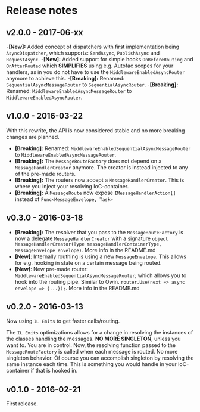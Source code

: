 # Release notes

## v2.0.0 - 2017-06-xx
-**[New]:** Added concept of dispatchers with first implementation being `AsyncDispatcher`, which supports: `SendAsync`, `PublishAsync` and `RequestAsync`.
-**[New]:** Added support for simple hooks `OnBeforeRouting` and `OnAfterRouted` which **SIMPLIFIES** using e.g. Autofac scopes for your handlers, as in you do not have to use the `MiddlewareEnabledAsyncRouter` anymore to achieve this.
-**[Breaking]:** Renamed: `SequentialAsyncMessageRouter` to `SequentialAsyncRouter`.
-**[Breaking]:** Renamed: `MiddlewareEnabledAsyncMessageRouter` to `MiddlewareEnabledAsyncRouter`.

## v1.0.0 - 2016-03-22
With this rewrite, the API is now considered stable and no more breaking changes are planned.

- **[Breaking]:** Renamed: `MiddlewareEnabledSequentialAsyncMessageRouter` to `MiddlewareEnabledAsyncMessageRouter`.
- **[Breaking]:** The `MessageRouteFactory` does not depend on a `MessageHandlerCreator` anymore. The creator is instead injected to any of the pre-made routers.
- **[Breaking]:** The routers now accept a `MessageHandlerCreator`. This is where you inject your resolving IoC-container.
- **[Breaking]:** A `MessageRoute` now expose `IMessageHandlerAction[]` instead of `Func<MessageEnvelope, Task>`

## v0.3.0 - 2016-03-18
- **[Breaking]:** The resolver that you pass to the `MessageRouteFactory` is now a delegate `MessageHandlerCreator` with a signature `object MessageHandlerCreator(Type messageHandlerContainerType, MessageEnvelope envelope)`. More info in the README.md
- **[New]**: Internally routhing is using a new `MessageEnvelope`. This allows for e.g. hooking in state on a certain message being routed.
- **[New]**: New pre-made router: `MiddlewareEnabledSequentialAsyncMessageRouter`; which allows you to hook into the routing pipe. Similar to Owin. `router.Use(next => async envelope => {...});`. More info in the README.md

## v0.2.0 - 2016-03-13
Now using `IL Emits` to get faster calls/routing.

The `IL Emits` optimizations allows for a change in resolving the instances of the classes handling the messages. **NO MORE SINGLETON**, unless you want to. You are in control. Now, the resolving function passed to the `MessageRouteFactory` is called when each message is routed. No more singleton behavior. Of course you can accomplish singleton by resolving the same instance each time. This is something you would handle in your IoC-container if that is hooked in.

## v0.1.0 - 2016-02-21
First release.

